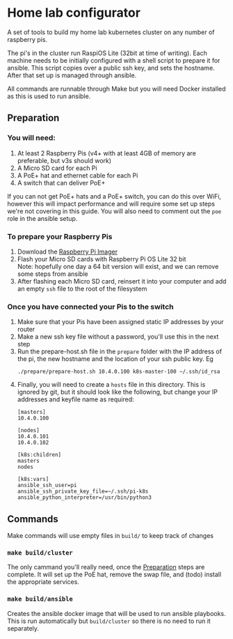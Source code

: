 # Home lab configurator

A set of tools to build my home lab kubernetes cluster on any number of raspberry pis.

The pi's in the cluster run RaspiOS Lite (32bit at time of writing). Each machine needs to be
initially configured with a shell script to prepare it for ansible. This script copies over a public
ssh key, and sets the hostname. After that set up is managed through ansible. 

All commands are runnable through Make but you will need Docker installed as this is used to run
ansible.

## Preparation

### You will need:

1. At least 2 Raspberry Pis (v4+ with at least 4GB of memory are preferable, but v3s should work)
2. A Micro SD card for each Pi
3. A PoE+ hat and ethernet cable for each Pi
4. A switch that can deliver PoE+

If you can not get PoE+ hats and a PoE+ switch, you can do this over WiFi, however this will impact
performance and will require some set up steps we're not covering in this guide. You will also need
to comment out the `poe` role in the ansible setup.

### To prepare your Raspberry Pis

1. Download the [Raspberry Pi Imager](https://www.raspberrypi.org/software/)
2. Flash your Micro SD cards with Raspberry Pi OS Lite 32 bit  
   Note: hopefully one day a 64 bit version will exist, and we can remove some steps from ansible
3. After flashing each Micro SD card, reinsert it into your computer and add an empty `ssh` file to
   the root of the filesystem

### Once you have connected your Pis to the switch

1. Make sure that your Pis have been assigned static IP addresses by your router
2. Make a new ssh key file without a password, you'll use this in the next step 
3. Run the prepare-host.sh file in the `prepare` folder with the IP address of the pi, the new
   hostname and the location of your ssh public key. Eg
   ```
   ./prepare/prepare-host.sh 10.4.0.100 k8s-master-100 ~/.ssh/id_rsa
   ```
4. Finally, you will need to create a `hosts` file in this directory. This is ignored by git, but
   it should look like the following, but change your IP addresses and keyfile name as required:
   ```
   [masters]
   10.4.0.100
   
   [nodes]
   10.4.0.101
   10.4.0.102
   
   [k8s:children]
   masters
   nodes
   
   [k8s:vars]
   ansible_ssh_user=pi
   ansible_ssh_private_key_file=~/.ssh/pi-k8s
   ansible_python_interpreter=/usr/bin/python3
   ```

## Commands

Make commands will use empty files in `build/` to keep track of changes 

### `make build/cluster`

The only cammand you'll really need, once the [Preparation](#Preparation) steps are complete. It
will set up the PoE hat, remove the swap file, and (todo) install the appropriate services.

### `make build/ansible`

Creates the ansible docker image that will be used to run ansible playbooks. This is run
automatically but `build/cluster` so there is no need to run it separately.

